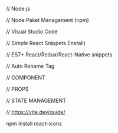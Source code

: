 // Node.js

// Node Paket Management (npm)

// Visual Studio Code 

// Simple React Snippets (Install)

// ES7+ React/Redux/React-Native snippets

// Auto Rename Tag

// COMPONENT

// PROPS

// STATE MANAGEMENT

// https://vite.dev/guide/


npm install react-icons
